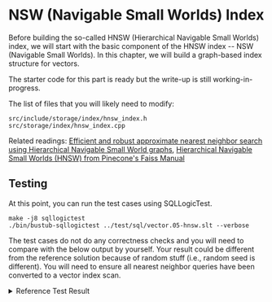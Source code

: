 # NSW (Navigable Small Worlds) Index


Before building the so-called HNSW (Hierarchical Navigable Small Worlds) index, we will start with the basic component of the HNSW index -- NSW (Navigable Small Worlds). In this chapter, we will build a graph-based index structure for vectors.

The starter code for this part is ready but the write-up is still working-in-progress.

The list of files that you will likely need to modify:

```
src/include/storage/index/hnsw_index.h
src/storage/index/hnsw_index.cpp
```

Related readings: [Efficient and robust approximate nearest neighbor search using Hierarchical Navigable Small World graphs](https://arxiv.org/abs/1603.09320), [Hierarchical Navigable Small Worlds (HNSW) from Pinecone's Faiss Manual](https://www.pinecone.io/learn/series/faiss/hnsw/)

## Testing

At this point, you can run the test cases using SQLLogicTest.

```
make -j8 sqllogictest
./bin/bustub-sqllogictest ../test/sql/vector.05-hnsw.slt --verbose
```

The test cases do not do any correctness checks and you will need to compare with the below output by yourself. Your result could be different from the reference solution because of random stuff (i.e., random seed is different). You will need to ensure all nearest neighbor queries have been converted to a vector index scan.

<details>

<summary>Reference Test Result</summary>

```
{{#include vector.05-hnsw.slt.1.ref}}
```

</details>
